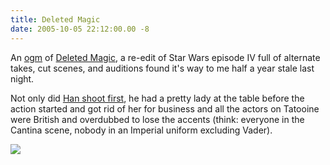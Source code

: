 ```yaml
---
title: Deleted Magic
date: 2005-10-05 22:12:00.00 -8
---
```

An [ogm](http://en.wikipedia.org/wiki/Ogm) of [Deleted Magic](http://www.starwarz.com/deletedmagic/), a re-edit of Star Wars episode IV full of alternate takes, cut scenes, and auditions found it's way to me half a year stale last night.

Not only did [Han shoot first](http://www.jokerbone.com/2004/02/12/1983-where-are-you/), he had a pretty lady at the table before the action started and got rid of her for business and all the actors on Tatooine were British and overdubbed to lose the accents (think: everyone in the Cantina scene, nobody in an Imperial uniform excluding Vader).

![](/images/hanCantina.gif)

